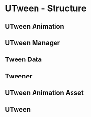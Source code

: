 # UTween - Structure

## UTween Animation

## UTween Manager

## Tween Data

## Tweener

## UTween Animation Asset

## UTween